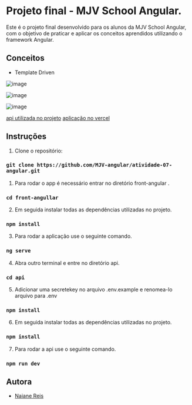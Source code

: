 # Projeto final - MJV School Angular.

Este é o projeto final desenvolvido para os alunos da MJV School Angular, com o objetivo de praticar e aplicar os conceitos aprendidos utilizando o framework Angular.

## Conceitos
- Template Driven

![image](https://user-images.githubusercontent.com/100942719/234717842-0f958fe6-1125-470c-8d60-7bb7ce000426.png)

![image](https://user-images.githubusercontent.com/100942719/234717986-0e8da837-dee2-4503-9fa7-438b00913227.png)

![image](https://user-images.githubusercontent.com/100942719/234718035-3e5bd47f-ee37-4bb3-ba66-53a62d90e3c9.png)


[api utilizada no projeto](https://github.com/MJV-angular/api-projeto-final) 
[aplicação no vercel](https://atividade-semana07-naianereis.vercel.app/)



## Instruções

1. Clone o repositório:
   
### `git clone https://github.com/MJV-angular/atividade-07-angular.git` 

1. Para rodar o app é necessário entrar no diretório front-angular .
 
### `cd front-angullar`
2. Em seguida instalar todas as dependências utilizadas no projeto.
   
### `npm install`

3. Para rodar a aplicação use o seguinte comando.

### `ng serve`

4. Abra outro terminal e entre no diretório api.

### `cd api`

5. Adicionar uma secretekey no arquivo .env.example e renomea-lo arquivo para .env
   
### `npm install`

6. Em seguida instalar todas as dependências utilizadas no projeto.
   
### `npm install`

7. Para rodar a api use o seguinte comando.

### `npm run dev`





           


## Autora
- [Naiane Reis](https://github.com/NaianeReis27)
